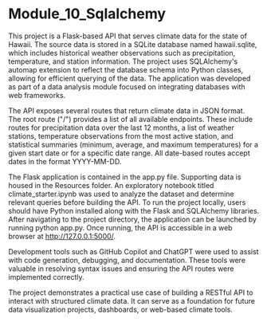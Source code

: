 # Module_10_Sqlalchemy
This project is a Flask-based API that serves climate data for the state of Hawaii. The source data is stored in a SQLite database named hawaii.sqlite, which includes historical weather observations such as precipitation, temperature, and station information. The project uses SQLAlchemy's automap extension to reflect the database schema into Python classes, allowing for efficient querying of the data. The application was developed as part of a data analysis module focused on integrating databases with web frameworks.

The API exposes several routes that return climate data in JSON format. The root route ("/") provides a list of all available endpoints. These include routes for precipitation data over the last 12 months, a list of weather stations, temperature observations from the most active station, and statistical summaries (minimum, average, and maximum temperatures) for a given start date or for a specific date range. All date-based routes accept dates in the format YYYY-MM-DD.

The Flask application is contained in the app.py file. Supporting data is housed in the Resources folder. An exploratory notebook titled climate_starter.ipynb was used to analyze the dataset and determine relevant queries before building the API. To run the project locally, users should have Python installed along with the Flask and SQLAlchemy libraries. After navigating to the project directory, the application can be launched by running python app.py. Once running, the API is accessible in a web browser at http://127.0.0.1:5000/.

Development tools such as GitHub Copilot and ChatGPT were used to assist with code generation, debugging, and documentation. These tools were valuable in resolving syntax issues and ensuring the API routes were implemented correctly.

The project demonstrates a practical use case of building a RESTful API to interact with structured climate data. It can serve as a foundation for future data visualization projects, dashboards, or web-based climate tools.
